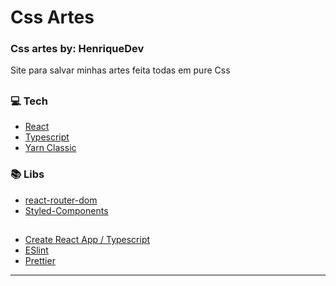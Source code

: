 # Css Artes 

<h3>Css artes by: HenriqueDev</h3>
<p>Site para salvar minhas artes feita todas em pure Css </p>
<h2></h2>

### 💻  Tech

* [React](https://reactjs.org/)
* [Typescript](https://www.typescriptlang.org/)
* [Yarn Classic](https://github.com/yarnpkg/yarn/blob/master/CHANGELOG.md)

### 📚 Libs

* [react-router-dom](https://www.npmjs.com/package/react-router-dom)
* [Styled-Components](https://styled-components.com/)

<h2></h2>

* [Create React App / Typescript](https://create-react-app.dev/)
* [ESlint](https://eslint.org/)
* [Prettier](https://prettier.io/)

---
